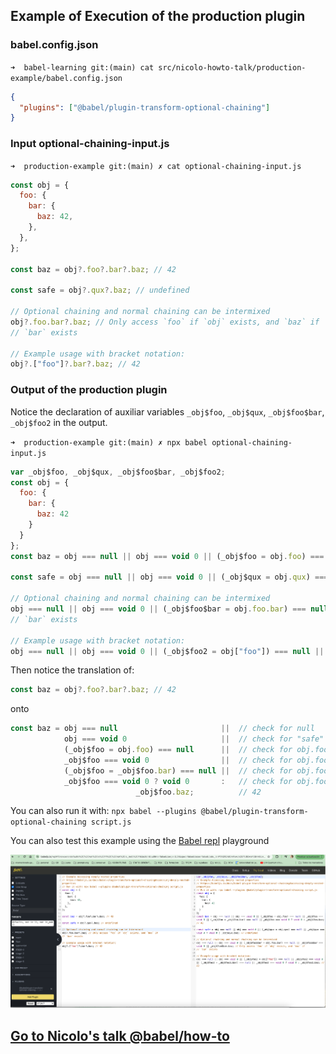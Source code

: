 ## Example of Execution of the production plugin

### babel.config.json

`➜  babel-learning git:(main) cat src/nicolo-howto-talk/production-example/babel.config.json`
```json
{
  "plugins": ["@babel/plugin-transform-optional-chaining"]
}
```

### Input optional-chaining-input.js

`➜  production-example git:(main) ✗ cat optional-chaining-input.js`
```js
const obj = {
  foo: {
    bar: {
      baz: 42,
    },
  },
};

const baz = obj?.foo?.bar?.baz; // 42

const safe = obj?.qux?.baz; // undefined

// Optional chaining and normal chaining can be intermixed
obj?.foo.bar?.baz; // Only access `foo` if `obj` exists, and `baz` if
// `bar` exists

// Example usage with bracket notation:
obj?.["foo"]?.bar?.baz; // 42
```

### Output of the production plugin

Notice the declaration of auxiliar variables `_obj$foo`, `_obj$qux`, `_obj$foo$bar`, `_obj$foo2` in the output.

`➜  production-example git:(main) ✗ npx babel optional-chaining-input.js`
```js
var _obj$foo, _obj$qux, _obj$foo$bar, _obj$foo2;
const obj = {
  foo: {
    bar: {
      baz: 42
    }
  }
};
const baz = obj === null || obj === void 0 || (_obj$foo = obj.foo) === null || _obj$foo === void 0 || (_obj$foo = _obj$foo.bar) === null || _obj$foo === void 0 ? void 0 : _obj$foo.baz; // 42

const safe = obj === null || obj === void 0 || (_obj$qux = obj.qux) === null || _obj$qux === void 0 ? void 0 : _obj$qux.baz; // undefined

// Optional chaining and normal chaining can be intermixed
obj === null || obj === void 0 || (_obj$foo$bar = obj.foo.bar) === null || _obj$foo$bar === void 0 || _obj$foo$bar.baz; // Only access `foo` if `obj` exists, and `baz` if
// `bar` exists

// Example usage with bracket notation:
obj === null || obj === void 0 || (_obj$foo2 = obj["foo"]) === null || _obj$foo2 === void 0 || (_obj$foo2 = _obj$foo2.bar) === null || _obj$foo2 === void 0 ? void 0 : _obj$foo2.baz; // 42
```

Then notice the translation of:

```js
const baz = obj?.foo?.bar?.baz; // 42
```

onto 

```js
const baz = obj === null                       ||  // check for null
            obj === void 0                     ||  // check for "safe" undefined
            (_obj$foo = obj.foo) === null      ||  // check for obj.foo null and assign to _obj$foo
            _obj$foo === void 0                ||  // check for obj.foo undefined
            (_obj$foo = _obj$foo.bar) === null ||  // check for obj.foo.bar null and assign to _obj$foo
            _obj$foo === void 0 ? void 0       :   // check for obj.foo.bar undefined
                            _obj$foo.baz;          // 42
```

You can also run it with: `npx babel --plugins @babel/plugin-transform-optional-chaining script.js`

You can also test this example using the [Babel repl](https://babeljs.io/repl) playground

[![Babel repl](/images/babel-repl-optional-chaining-example.png)](https://babeljs.io/repl)

## [Go to Nicolo's talk @babel/how-to](/doc/nicolo-howto-talk/README.md)